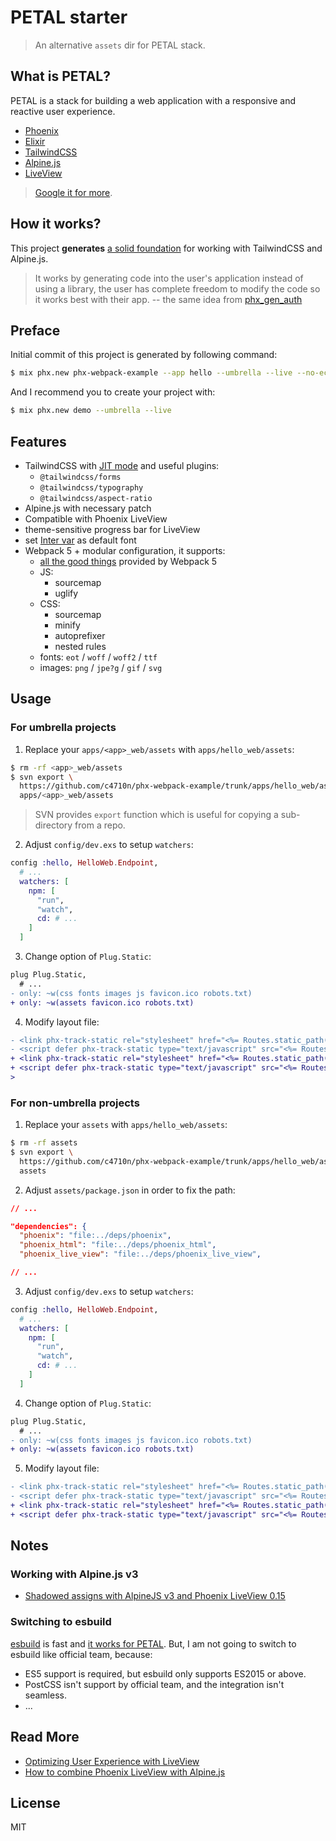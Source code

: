 # PETAL starter

> An alternative `assets` dir for PETAL stack.

## What is PETAL?

PETAL is a stack for building a web application with a responsive and reactive user experience.

- [Phoenix](https://www.phoenixframework.org/)
- [Elixir](https://elixir-lang.org/)
- [TailwindCSS](https://tailwindcss.com/)
- [Alpine.js](https://github.com/alpinejs/alpine)
- [LiveView](https://hexdocs.pm/phoenix_live_view)

> [Google it for more](https://www.google.com/search?q=petal+stack).

## How it works?

This project **generates** [a solid foundation](https://github.com/c4710n/phx-webpack-example/tree/master/apps/hello_web/assets) for working with TailwindCSS and Alpine.js.

> It works by generating code into the user's application instead of using a library, the user has complete freedom to modify the code so it works best with their app.
> -- the same idea from [phx_gen_auth](https://github.com/aaronrenner/phx_gen_auth)

## Preface

Initial commit of this project is generated by following command:

```sh
$ mix phx.new phx-webpack-example --app hello --umbrella --live --no-ecto
```

And I recommend you to create your project with:

```sh
$ mix phx.new demo --umbrella --live
```

## Features

- TailwindCSS with [JIT mode](https://tailwindcss.com/docs/just-in-time-mode) and useful plugins:
  - `@tailwindcss/forms`
  - `@tailwindcss/typography`
  - `@tailwindcss/aspect-ratio`
- Alpine.js with necessary patch
- Compatible with Phoenix LiveView
- theme-sensitive progress bar for LiveView
- set [Inter var](https://rsms.me/inter/) as default font
- Webpack 5 + modular configuration, it supports:
  - [all the good things](https://webpack.js.org/blog/2020-10-10-webpack-5-release/) provided by Webpack 5
  - JS:
    - sourcemap
    - uglify
  - CSS:
    - sourcemap
    - minify
    - autoprefixer
    - nested rules
  - fonts: `eot` / `woff` / `woff2` / `ttf`
  - images: `png` / `jpe?g` / `gif` / `svg`

## Usage

### For umbrella projects

1. Replace your `apps/<app>_web/assets` with `apps/hello_web/assets`:

```sh
$ rm -rf <app>_web/assets
$ svn export \
  https://github.com/c4710n/phx-webpack-example/trunk/apps/hello_web/assets \
  apps/<app>_web/assets
```

> SVN provides `export` function which is useful for copying a sub-directory from a repo.

2. Adjust `config/dev.exs` to setup `watchers`:

```elixir
config :hello, HelloWeb.Endpoint,
  # ...
  watchers: [
    npm: [
      "run",
      "watch",
      cd: # ...
    ]
  ]
```

3. Change option of `Plug.Static`:

```diff
plug Plug.Static,
  # ...
- only: ~w(css fonts images js favicon.ico robots.txt)
+ only: ~w(assets favicon.ico robots.txt)
```

4. Modify layout file:

```diff
- <link phx-track-static rel="stylesheet" href="<%= Routes.static_path(@conn, "/css/app.css") %>"/>
- <script defer phx-track-static type="text/javascript" src="<%= Routes.static_path(@conn, "/js/app.js") %>"></script
+ <link phx-track-static rel="stylesheet" href="<%= Routes.static_path(@conn, "/assets/app.css") %>"/>
+ <script defer phx-track-static type="text/javascript" src="<%= Routes.static_path(@conn, "/assets/app.js") %>"></script>
>
```

### For non-umbrella projects

1. Replace your `assets` with `apps/hello_web/assets`:

```sh
$ rm -rf assets
$ svn export \
  https://github.com/c4710n/phx-webpack-example/trunk/apps/hello_web/assets \
  assets
```

2. Adjust `assets/package.json` in order to fix the path:

```json
// ...

"dependencies": {
  "phoenix": "file:../deps/phoenix",
  "phoenix_html": "file:../deps/phoenix_html",
  "phoenix_live_view": "file:../deps/phoenix_live_view",

// ...
```

3. Adjust `config/dev.exs` to setup `watchers`:

```elixir
config :hello, HelloWeb.Endpoint,
  # ...
  watchers: [
    npm: [
      "run",
      "watch",
      cd: # ...
    ]
  ]
```

4. Change option of `Plug.Static`:

```diff
plug Plug.Static,
  # ...
- only: ~w(css fonts images js favicon.ico robots.txt)
+ only: ~w(assets favicon.ico robots.txt)
```

5. Modify layout file:

```diff
- <link phx-track-static rel="stylesheet" href="<%= Routes.static_path(@conn, "/css/app.css") %>"/>
- <script defer phx-track-static type="text/javascript" src="<%= Routes.static_path(@conn, "/js/app.js") %>"></script
+ <link phx-track-static rel="stylesheet" href="<%= Routes.static_path(@conn, "/assets/app.css") %>"/>
+ <script defer phx-track-static type="text/javascript" src="<%= Routes.static_path(@conn, "/assets/app.js") %>"></script>
```

## Notes

### Working with Alpine.js v3

- [Shadowed assigns with AlpineJS v3 and Phoenix LiveView 0.15](https://elixirforum.com/t/shadowed-assigns-with-alpinejs-v3-and-phoenix-liveview-0-15/40803)

### Switching to esbuild

[esbuild](https://esbuild.github.io/) is fast and [it works for PETAL](https://sergiotapia.com/phoenix-160-liveview-esbuild-tailwind-jit-alpinejs-a-brief-tutorial). But, I am not going to switch to esbuild like official team, because:

- ES5 support is required, but esbuild only supports ES2015 or above.
- PostCSS isn't support by official team, and the integration isn't seamless.
- ...

## Read More

- [Optimizing User Experience with LiveView](https://dockyard.com/blog/2020/12/21/optimizing-user-experience-with-liveview)
- [How to combine Phoenix LiveView with Alpine.js](https://fullstackphoenix.com/tutorials/combine-phoenix-liveview-with-alpine-js)

## License

MIT
